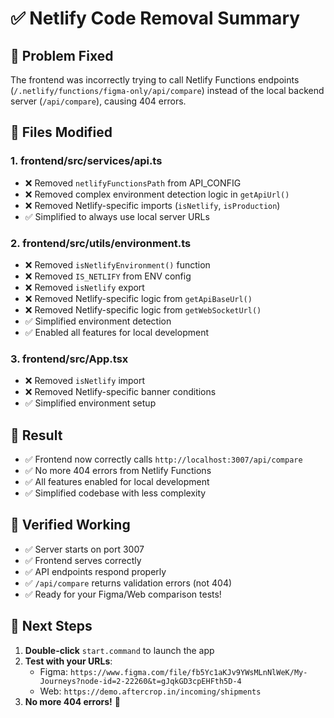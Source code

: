 # ✅ Netlify Code Removal Summary

## 🎯 **Problem Fixed**
The frontend was incorrectly trying to call Netlify Functions endpoints (`/.netlify/functions/figma-only/api/compare`) instead of the local backend server (`/api/compare`), causing 404 errors.

## 🔧 **Files Modified**

### **1. frontend/src/services/api.ts**
- ❌ Removed `netlifyFunctionsPath` from API_CONFIG
- ❌ Removed complex environment detection logic in `getApiUrl()`
- ❌ Removed Netlify-specific imports (`isNetlify`, `isProduction`)
- ✅ Simplified to always use local server URLs

### **2. frontend/src/utils/environment.ts**
- ❌ Removed `isNetlifyEnvironment()` function
- ❌ Removed `IS_NETLIFY` from ENV config
- ❌ Removed `isNetlify` export
- ❌ Removed Netlify-specific logic from `getApiBaseUrl()`
- ❌ Removed Netlify-specific logic from `getWebSocketUrl()`
- ✅ Simplified environment detection
- ✅ Enabled all features for local development

### **3. frontend/src/App.tsx**
- ❌ Removed `isNetlify` import
- ❌ Removed Netlify-specific banner conditions
- ✅ Simplified environment setup

## 🎉 **Result**
- ✅ Frontend now correctly calls `http://localhost:3007/api/compare`
- ✅ No more 404 errors from Netlify Functions
- ✅ All features enabled for local development
- ✅ Simplified codebase with less complexity

## 🧪 **Verified Working**
- ✅ Server starts on port 3007
- ✅ Frontend serves correctly
- ✅ API endpoints respond properly
- ✅ `/api/compare` returns validation errors (not 404)
- ✅ Ready for your Figma/Web comparison tests!

## 🚀 **Next Steps**
1. **Double-click** `start.command` to launch the app
2. **Test with your URLs**:
   - Figma: `https://www.figma.com/file/fb5Yc1aKJv9YWsMLnNlWeK/My-Journeys?node-id=2-22260&t=gJqkGD3cpEHFth5D-4`
   - Web: `https://demo.aftercrop.in/incoming/shipments`
3. **No more 404 errors!** 🎉 
